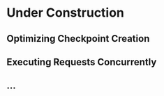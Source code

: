 # Under Construction #

## Optimizing Checkpoint Creation ##

## Executing Requests Concurrently ##

## ... ##